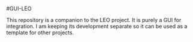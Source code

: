 #GUI-LEO

This repository is a companion to the LEO project.
It is purely a GUI for integration. 
I am keeping its development separate so it can be used as a template for other projects.
